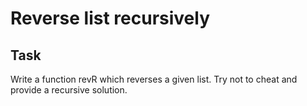 # Reverse list recursively

## Task
Write a function revR which reverses a given list. 
Try not to cheat and provide a recursive solution.


